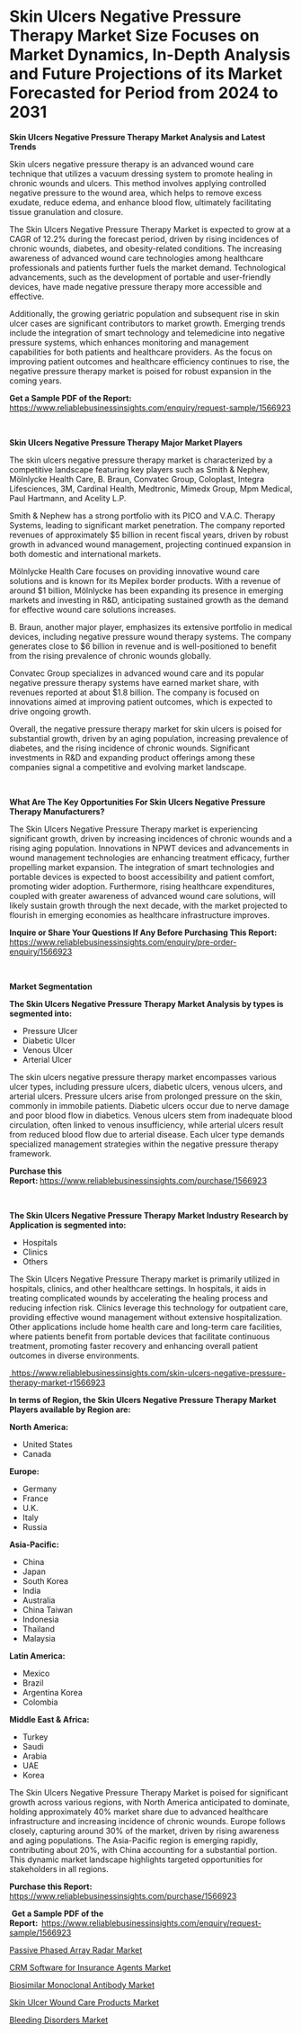 <p><h1>Skin Ulcers Negative Pressure Therapy Market Size Focuses on Market Dynamics, In-Depth Analysis and Future Projections of its Market Forecasted for Period from 2024 to 2031</h1></p><p><strong>Skin Ulcers Negative Pressure Therapy Market Analysis and Latest Trends</strong></p>
<p><p>Skin ulcers negative pressure therapy is an advanced wound care technique that utilizes a vacuum dressing system to promote healing in chronic wounds and ulcers. This method involves applying controlled negative pressure to the wound area, which helps to remove excess exudate, reduce edema, and enhance blood flow, ultimately facilitating tissue granulation and closure.</p><p>The Skin Ulcers Negative Pressure Therapy Market is expected to grow at a CAGR of 12.2% during the forecast period, driven by rising incidences of chronic wounds, diabetes, and obesity-related conditions. The increasing awareness of advanced wound care technologies among healthcare professionals and patients further fuels the market demand. Technological advancements, such as the development of portable and user-friendly devices, have made negative pressure therapy more accessible and effective.</p><p>Additionally, the growing geriatric population and subsequent rise in skin ulcer cases are significant contributors to market growth. Emerging trends include the integration of smart technology and telemedicine into negative pressure systems, which enhances monitoring and management capabilities for both patients and healthcare providers. As the focus on improving patient outcomes and healthcare efficiency continues to rise, the negative pressure therapy market is poised for robust expansion in the coming years.</p></p>
<p><strong>Get a Sample PDF of the Report:&nbsp;</strong> <a href="https://www.reliablebusinessinsights.com/enquiry/request-sample/1566923?utm_campaign=48&utm_medium=2&utm_source=Github&utm_content=ia&utm_term=07122024&utm_id=skin-ulcers-negative-pressure-therapy">https://www.reliablebusinessinsights.com/enquiry/request-sample/1566923</a></p>
<p>&nbsp;</p>
<p><strong>Skin Ulcers Negative Pressure Therapy Major Market Players</strong></p>
<p><p>The skin ulcers negative pressure therapy market is characterized by a competitive landscape featuring key players such as Smith & Nephew, Mölnlycke Health Care, B. Braun, Convatec Group, Coloplast, Integra Lifesciences, 3M, Cardinal Health, Medtronic, Mimedx Group, Mpm Medical, Paul Hartmann, and Acelity L.P.</p><p>Smith & Nephew has a strong portfolio with its PICO and V.A.C. Therapy Systems, leading to significant market penetration. The company reported revenues of approximately $5 billion in recent fiscal years, driven by robust growth in advanced wound management, projecting continued expansion in both domestic and international markets.</p><p>Mölnlycke Health Care focuses on providing innovative wound care solutions and is known for its Mepilex border products. With a revenue of around $1 billion, Mölnlycke has been expanding its presence in emerging markets and investing in R&D, anticipating sustained growth as the demand for effective wound care solutions increases.</p><p>B. Braun, another major player, emphasizes its extensive portfolio in medical devices, including negative pressure wound therapy systems. The company generates close to $6 billion in revenue and is well-positioned to benefit from the rising prevalence of chronic wounds globally.</p><p>Convatec Group specializes in advanced wound care and its popular negative pressure therapy systems have earned market share, with revenues reported at about $1.8 billion. The company is focused on innovations aimed at improving patient outcomes, which is expected to drive ongoing growth.</p><p>Overall, the negative pressure therapy market for skin ulcers is poised for substantial growth, driven by an aging population, increasing prevalence of diabetes, and the rising incidence of chronic wounds. Significant investments in R&D and expanding product offerings among these companies signal a competitive and evolving market landscape.</p></p>
<p>&nbsp;</p>
<p><strong>What Are The Key Opportunities For Skin Ulcers Negative Pressure Therapy Manufacturers?</strong></p>
<p><p>The Skin Ulcers Negative Pressure Therapy market is experiencing significant growth, driven by increasing incidences of chronic wounds and a rising aging population. Innovations in NPWT devices and advancements in wound management technologies are enhancing treatment efficacy, further propelling market expansion. The integration of smart technologies and portable devices is expected to boost accessibility and patient comfort, promoting wider adoption. Furthermore, rising healthcare expenditures, coupled with greater awareness of advanced wound care solutions, will likely sustain growth through the next decade, with the market projected to flourish in emerging economies as healthcare infrastructure improves.</p></p>
<p><strong>Inquire or Share Your Questions If Any Before Purchasing This Report:</strong> <a href="https://www.reliablebusinessinsights.com/enquiry/pre-order-enquiry/1566923?utm_campaign=48&utm_medium=2&utm_source=Github&utm_content=ia&utm_term=07122024&utm_id=skin-ulcers-negative-pressure-therapy">https://www.reliablebusinessinsights.com/enquiry/pre-order-enquiry/1566923</a></p>
<p>&nbsp;</p>
<p><strong>Market Segmentation</strong></p>
<p><strong>The Skin Ulcers Negative Pressure Therapy Market Analysis by types is segmented into:</strong></p>
<p><ul><li>Pressure Ulcer</li><li>Diabetic Ulcer</li><li>Venous Ulcer</li><li>Arterial Ulcer</li></ul></p>
<p><p>The skin ulcers negative pressure therapy market encompasses various ulcer types, including pressure ulcers, diabetic ulcers, venous ulcers, and arterial ulcers. Pressure ulcers arise from prolonged pressure on the skin, commonly in immobile patients. Diabetic ulcers occur due to nerve damage and poor blood flow in diabetics. Venous ulcers stem from inadequate blood circulation, often linked to venous insufficiency, while arterial ulcers result from reduced blood flow due to arterial disease. Each ulcer type demands specialized management strategies within the negative pressure therapy framework.</p></p>
<p><strong>Purchase this Report:&nbsp;</strong><a href="https://www.reliablebusinessinsights.com/purchase/1566923?utm_campaign=48&utm_medium=2&utm_source=Github&utm_content=ia&utm_term=07122024&utm_id=skin-ulcers-negative-pressure-therapy">https://www.reliablebusinessinsights.com/purchase/1566923</a></p>
<p>&nbsp;</p>
<p><strong>The Skin Ulcers Negative Pressure Therapy Market Industry Research by Application is segmented into:</strong></p>
<p><ul><li>Hospitals</li><li>Clinics</li><li>Others</li></ul></p>
<p><p>The Skin Ulcers Negative Pressure Therapy market is primarily utilized in hospitals, clinics, and other healthcare settings. In hospitals, it aids in treating complicated wounds by accelerating the healing process and reducing infection risk. Clinics leverage this technology for outpatient care, providing effective wound management without extensive hospitalization. Other applications include home health care and long-term care facilities, where patients benefit from portable devices that facilitate continuous treatment, promoting faster recovery and enhancing overall patient outcomes in diverse environments.</p></p>
<p><a href="https://www.reliablebusinessinsights.com/skin-ulcers-negative-pressure-therapy-market-r1566923?utm_campaign=48&utm_medium=2&utm_source=Github&utm_content=ia&utm_term=07122024&utm_id=skin-ulcers-negative-pressure-therapy">&nbsp;https://www.reliablebusinessinsights.com/skin-ulcers-negative-pressure-therapy-market-r1566923</a></p>
<p><strong>In terms of Region, the Skin Ulcers Negative Pressure Therapy Market Players available by Region are:</strong></p>
<p>
    <p> <strong> North America: </strong>
        <ul>
            <li>United States</li>
            <li>Canada</li>
        </ul>
        </p> 
    <p> <strong> Europe: </strong>
        <ul>
            <li>Germany</li>
            <li>France</li>
            <li>U.K.</li>
            <li>Italy</li>
            <li>Russia</li>
        </ul>
        </p> 
    <p> <strong> Asia-Pacific: </strong>
        <ul>
            <li>China</li>
            <li>Japan</li>
            <li>South Korea</li>
            <li>India</li>
            <li>Australia</li>
            <li>China Taiwan</li>
            <li>Indonesia</li>
            <li>Thailand</li>
            <li>Malaysia</li>
        </ul>
        </p> 
    <p> <strong> Latin America: </strong>
        <ul>
            <li>Mexico</li>
            <li>Brazil</li>
            <li>Argentina Korea</li>
            <li>Colombia</li>
        </ul>
        </p> 
    <p> <strong> Middle East & Africa: </strong>
        <ul>
            <li>Turkey</li>
            <li>Saudi</li>
            <li>Arabia</li>
            <li>UAE</li>
            <li>Korea</li>
        </ul>
    </p>
    </p>
<p><p>The Skin Ulcers Negative Pressure Therapy Market is poised for significant growth across various regions, with North America anticipated to dominate, holding approximately 40% market share due to advanced healthcare infrastructure and increasing incidence of chronic wounds. Europe follows closely, capturing around 30% of the market, driven by rising awareness and aging populations. The Asia-Pacific region is emerging rapidly, contributing about 20%, with China accounting for a substantial portion. This dynamic market landscape highlights targeted opportunities for stakeholders in all regions.</p></p>
<p><strong>Purchase this Report: </strong><a href="https://www.reliablebusinessinsights.com/purchase/1566923?utm_campaign=48&utm_medium=2&utm_source=Github&utm_content=ia&utm_term=07122024&utm_id=skin-ulcers-negative-pressure-therapy">https://www.reliablebusinessinsights.com/purchase/1566923</a></p>
<p>&nbsp;<strong>Get a Sample PDF of the Report:&nbsp;&nbsp;</strong><a href="https://www.reliablebusinessinsights.com/enquiry/request-sample/1566923?utm_campaign=48&utm_medium=2&utm_source=Github&utm_content=ia&utm_term=07122024&utm_id=skin-ulcers-negative-pressure-therapy">https://www.reliablebusinessinsights.com/enquiry/request-sample/1566923</a></p>
<p><strong></strong></p>
<p><p><a href="https://issuu.com/reportprime-2/docs/passive-phased-array-radar-market-size-2030.pptx?utm_campaign=48&utm_medium=2&utm_source=Github&utm_content=ia&utm_term=07122024&utm_id=skin-ulcers-negative-pressure-therapy">Passive Phased Array Radar Market</a></p><p><a href="https://issuu.com/reportprime-2/docs/crm-software-for-insurance-agents-market-size-2030?utm_campaign=48&utm_medium=2&utm_source=Github&utm_content=ia&utm_term=07122024&utm_id=skin-ulcers-negative-pressure-therapy">CRM Software for Insurance Agents Market</a></p><p><a href="https://www.linkedin.com/pulse/biosimilar-monoclonal-antibody-market-forecast-key-factors-s6ele?utm_campaign=48&utm_medium=2&utm_source=Github&utm_content=ia&utm_term=07122024&utm_id=skin-ulcers-negative-pressure-therapy">Biosimilar Monoclonal Antibody Market</a></p><p><a href="https://github.com/loveewin94/Market-Research-Report-List-1/blob/main/skin-ulcer-wound-care-products-market.md?utm_campaign=48&utm_medium=2&utm_source=Github&utm_content=ia&utm_term=07122024&utm_id=skin-ulcers-negative-pressure-therapy">Skin Ulcer Wound Care Products Market</a></p><p><a href="https://www.linkedin.com/pulse/future-bleeding-disorders-market-2024-2031-growth-forecast-oul1e?utm_campaign=48&utm_medium=2&utm_source=Github&utm_content=ia&utm_term=07122024&utm_id=skin-ulcers-negative-pressure-therapy">Bleeding Disorders Market</a></p></p>